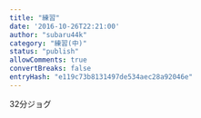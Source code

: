```yaml
---
title: "練習"
date: '2016-10-26T22:21:00'
author: "subaru44k"
category: "練習(中)"
status: "publish"
allowComments: true
convertBreaks: false
entryHash: "e119c73b8131497de534aec28a92046e"
---
```

32分ジョグ
